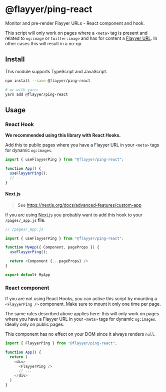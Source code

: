 # @flayyer/ping-react

Monitor and pre-render Flayyer URLs - React component and hook.

This script will only work on pages where a `<meta>` tag is present and related to `og:image` or `twitter:image` and has for content a [Flayyer URL](https://flayyer.com?ref=github). In other cases this will result in a no-op.

## Install

This module supports TypeScript and JavaScript.

```sh
npm install --save @flayyer/ping-react

# or with yarn:
yarn add @flayyer/ping-react
```

## Usage

### React Hook

**We recommended using this library with React Hooks.**

Add this to public pages where you have a Flayyer URL in your `<meta>` tags for dynamic `og:images`.

```js
import { useFlayyerPing } from "@flayyer/ping-react";

function App() {
  useFlayyerPing();
  // ...
}
```

#### Next.js

> See https://nextjs.org/docs/advanced-features/custom-app

If you are using [Next.js](https://nextjs.org/) you probably want to add this hook to your `/pages/_app.js` file.

```js
// /pages/_app.js

import { useFlayyerPing } from "@flayyer/ping-react";

function MyApp({ Component, pageProps }) {
  useFlayyerPing();

  return <Component {...pageProps} />
}

export default MyApp
```

### React component

If you are not using React Hooks, you can active this script by mounting a `<FlayyerPing />` component. Make sure to mount it only one time per page.

The same rules described above applies here: this will only work on pages where you have a Flayyer URL in your `<meta>` tags for dynamic `og:images`. Ideally only on public pages.

This component has no effect on your DOM since it always renders `null`.

```js
import { FlayyerPing } from "@flayyer/ping-react";

function App() {
  return (
    <div>
      <FlayyerPing />
      // ...
    </div>
  )
}
```
